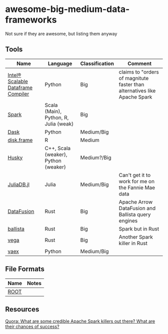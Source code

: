 # awesome-big-medium-data-frameworks
Not sure if they are awesome, but listing them anyway

## Tools

| Name                                                                       | Language                                | Classification   | Comment                                                                  |
| -------------------------------------------------------------------------- | --------------------------------------- | ---------------- | --------------------------------------------------------------------------- |
| [Intel® Scalable Dataframe Compiler](https://github.com/IntelPython/sdc)   | Python                                  | Big              | claims to "orders of magnitute faster than alternatives like Apache Spark   |
| [Spark](https://spark.apache.org)                                          | Scala (Main), Python, R, Julia (weak)   | Big              |                                                                             |
| [Dask](https://dask.org)                                                   | Python                                  | Medium/Big       |                                                                             |
| [disk.frame](https://diskframe.com)                                        | R                                       | Medium           |                                                                             |
| [Husky](http://www.husky-project.com/)                                     | C++, Scala (weaker), Python (weaker)    | Medium?/Big      |                                                                             |
| [JuliaDB.jl](http://juliadb.org/)                                          | Julia                                   | Medium/Big       | Can't get it to work for me on the Fannie Mae data                          |
| [DataFusion](https://github.com/apache/arrow-datafusion)                   | Rust                                    | Big              | Apache Arrow DataFusion and Ballista query engines                          |
| [ballista](https://github.com/ballista-compute/ballista)                   | Rust                                    | Big              | Spark but in Rust                                                           |
| [vega](https://github.com/rajasekarv/vega)                                 | Rust                                    | Big              | Another Spark killer in Rust                                                |
| [vaex](https://www.google.com/search?q=vaex&oq=vaex&aqs=chrome.0.69i59l3j69i60l4.2540j0j7&sourceid=chrome&ie=UTF-8) | Python | Medium/Big | 

## File Formats

| Name | Notes |
| -- | -- |
| [ROOT](https://indico.cern.ch/event/567550/contributions/2628878/attachments/1511966/2358123/hep-file-formats.pdf) | |

## Resources

[Quora: What are some credible Apache Spark killers out there? What are their chances of success?](https://www.quora.com/unanswered/What-are-some-credible-Apache-Spark-killers-out-there-What-are-their-chances-of-success)

